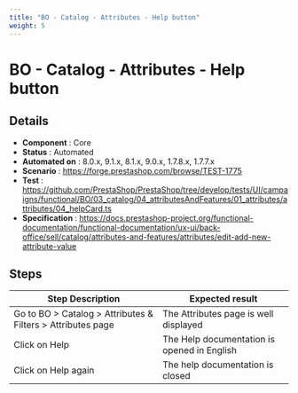 ```yaml
---
title: "BO - Catalog - Attributes - Help button"
weight: 5
---
```


# BO - Catalog - Attributes - Help button
## Details
* **Component** : Core
* **Status** : Automated
* **Automated on** : 8.0.x, 9.1.x, 8.1.x, 9.0.x, 1.7.8.x, 1.7.7.x
* **Scenario** : https://forge.prestashop.com/browse/TEST-1775
* **Test** : https://github.com/PrestaShop/PrestaShop/tree/develop/tests/UI/campaigns/functional/BO/03_catalog/04_attributesAndFeatures/01_attributes/attributes/04_helpCard.ts
* **Specification** : https://docs.prestashop-project.org/functional-documentation/functional-documentation/ux-ui/back-office/sell/catalog/attributes-and-features/attributes/edit-add-new-attribute-value

## Steps
| Step Description | Expected result |
| ----- | ----- |
| Go to BO > Catalog > Attributes & Filters > Attributes page | The Attributes page is well displayed |
| Click on Help | The Help documentation is opened in English |
| Click on Help again | The help documentation is closed |
